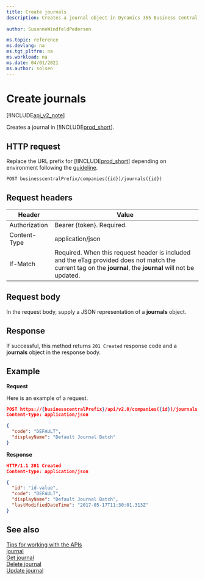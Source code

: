 ```yaml
---
title: Create journals  
description: Creates a journal object in Dynamics 365 Business Central.
 
author: SusanneWindfeldPedersen

ms.topic: reference
ms.devlang: na
ms.tgt_pltfrm: na
ms.workload: na
ms.date: 04/01/2021
ms.author: solsen
---
```


# Create journals

[!INCLUDE[api_v2_note](../../../includes/api_v2_note.md)]

Creates a journal in [!INCLUDE[prod_short](../../../includes/prod_short.md)]. 

## HTTP request
Replace the URL prefix for [!INCLUDE[prod_short](../../../includes/prod_short.md)] depending on environment following the [guideline](../../v2.0/endpoints-apis-for-dynamics.md).

```
POST businesscentralPrefix/companies({id})/journals({id})
```

## Request headers

|Header|Value|
|------|-----|
|Authorization  |Bearer {token}. Required. |
|Content-Type  |application/json|
|If-Match      |Required. When this request header is included and the eTag provided does not match the current tag on the **journal**, the **journal** will not be updated. |

## Request body
In the request body, supply a JSON representation of a **journals** object.

## Response
If successful, this method returns ```201 Created``` response code and a **journals** object in the response body.

## Example

**Request**

Here is an example of a request.

```json
POST https://{businesscentralPrefix}/api/v2.0/companies({id})/journals
Content-type: application/json

{
  "code": "DEFAULT",
  "displayName": "Default Journal Batch"
}
```

**Response**

```json
HTTP/1.1 201 Created
Content-type: application/json

{
  "id": "id-value",
  "code": "DEFAULT",
  "displayName": "Default Journal Batch",
  "lastModifiedDateTime": "2017-05-17T11:30:01.313Z"
}
```

## See also
[Tips for working with the APIs](../../../developer/devenv-connect-apps-tips.md)    
[journal](../resources/dynamics_journal.md)    
[Get journal](dynamics_journal_Get.md)    
[Delete journal](dynamics_journal_Delete.md)    
[Update journal](dynamics_journal_Update.md)    

